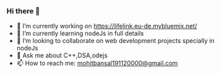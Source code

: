 ### Hi there 👋

<!--
**Mohitkumarbansal/Mohitkumarbansal** is a ✨ _special_ ✨ repository because its `README.md` (this file) appears on your GitHub profile.


Here are some ideas to get you started:
-->

- 🔭 I’m currently working on https://lifelink.eu-de.mybluemix.net/
- 🌱 I’m currently learning nodeJs in full details
- 👯 I’m looking to collaborate on web development projects specially in nodeJs
- 💬 Ask me about C++,DSA,odejs
- 📫 How to reach me: mohitbansal191120000@gmail.com


